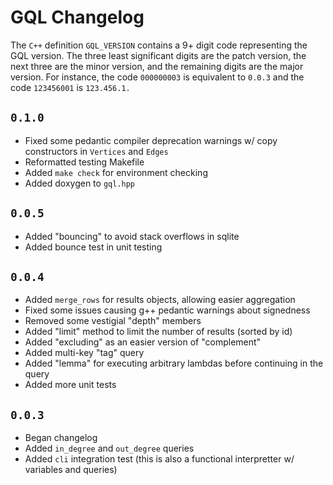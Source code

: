 
# GQL Changelog

The `C++` definition `GQL_VERSION` contains a 9+ digit code
representing the GQL version. The three least significant digits
are the patch version, the next three are the minor version, and
the remaining digits are the major version. For instance, the
code `000000003` is equivalent to `0.0.3` and the code
`123456001` is `123.456.1.`

## `0.1.0`
- Fixed some pedantic compiler deprecation warnings w/ copy
    constructors in `Vertices` and `Edges`
- Reformatted testing Makefile
- Added `make check` for environment checking
- Added doxygen to `gql.hpp`

## `0.0.5`
- Added "bouncing" to avoid stack overflows in sqlite
- Added bounce test in unit testing

## `0.0.4`
- Added `merge_rows` for results objects, allowing easier
    aggregation
- Fixed some issues causing g++ pedantic warnings about
    signedness
- Removed some vestigial "depth" members
- Added "limit" method to limit the number of results (sorted
    by id)
- Added "excluding" as an easier version of "complement"
- Added multi-key "tag" query
- Added "lemma" for executing arbitrary lambdas before
    continuing in the query
- Added more unit tests

## `0.0.3`
- Began changelog
- Added `in_degree` and `out_degree` queries
- Added `cli` integration test (this is also a functional
    interpretter w/ variables and queries)
